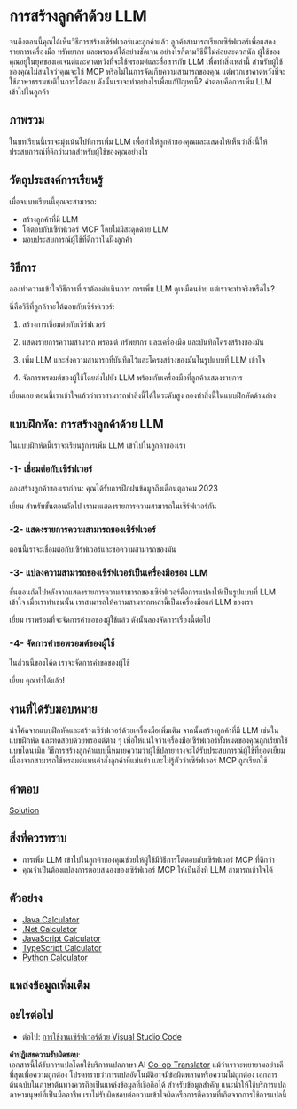 <!--
CO_OP_TRANSLATOR_METADATA:
{
  "original_hash": "abbb199eb22fdffa44a0de4db6a5ea49",
  "translation_date": "2025-05-17T10:21:29+00:00",
  "source_file": "03-GettingStarted/03-llm-client/README.md",
  "language_code": "th"
}
-->
# การสร้างลูกค้าด้วย LLM

จนถึงตอนนี้คุณได้เห็นวิธีการสร้างเซิร์ฟเวอร์และลูกค้าแล้ว ลูกค้าสามารถเรียกเซิร์ฟเวอร์เพื่อแสดงรายการเครื่องมือ ทรัพยากร และพรอมต์ได้อย่างชัดเจน อย่างไรก็ตามวิธีนี้ไม่ค่อยสะดวกนัก ผู้ใช้ของคุณอยู่ในยุคของเอเจนต์และคาดหวังที่จะใช้พรอมต์และสื่อสารกับ LLM เพื่อทำสิ่งเหล่านี้ สำหรับผู้ใช้ของคุณไม่สนใจว่าคุณจะใช้ MCP หรือไม่ในการจัดเก็บความสามารถของคุณ แต่พวกเขาคาดหวังที่จะใช้ภาษาธรรมชาติในการโต้ตอบ ดังนั้นเราจะทำอย่างไรเพื่อแก้ปัญหานี้? คำตอบคือการเพิ่ม LLM เข้าไปในลูกค้า

## ภาพรวม

ในบทเรียนนี้เราจะมุ่งเน้นไปที่การเพิ่ม LLM เพื่อทำให้ลูกค้าของคุณและแสดงให้เห็นว่าสิ่งนี้ให้ประสบการณ์ที่ดีกว่ามากสำหรับผู้ใช้ของคุณอย่างไร

## วัตถุประสงค์การเรียนรู้

เมื่อจบบทเรียนนี้คุณจะสามารถ:

- สร้างลูกค้าที่มี LLM
- โต้ตอบกับเซิร์ฟเวอร์ MCP โดยไม่มีสะดุดด้วย LLM
- มอบประสบการณ์ผู้ใช้ที่ดีกว่าในฝั่งลูกค้า

## วิธีการ

ลองทำความเข้าใจวิธีการที่เราต้องดำเนินการ การเพิ่ม LLM ดูเหมือนง่าย แต่เราจะทำจริงหรือไม่?

นี่คือวิธีที่ลูกค้าจะโต้ตอบกับเซิร์ฟเวอร์:

1. สร้างการเชื่อมต่อกับเซิร์ฟเวอร์

1. แสดงรายการความสามารถ พรอมต์ ทรัพยากร และเครื่องมือ และบันทึกโครงสร้างของมัน

1. เพิ่ม LLM และส่งความสามารถที่บันทึกไว้และโครงสร้างของมันในรูปแบบที่ LLM เข้าใจ

1. จัดการพรอมต์ของผู้ใช้โดยส่งไปยัง LLM พร้อมกับเครื่องมือที่ลูกค้าแสดงรายการ

เยี่ยมเลย ตอนนี้เราเข้าใจแล้วว่าเราสามารถทำสิ่งนี้ได้ในระดับสูง ลองทำสิ่งนี้ในแบบฝึกหัดด้านล่าง

## แบบฝึกหัด: การสร้างลูกค้าด้วย LLM

ในแบบฝึกหัดนี้เราจะเรียนรู้การเพิ่ม LLM เข้าไปในลูกค้าของเรา

### -1- เชื่อมต่อกับเซิร์ฟเวอร์

ลองสร้างลูกค้าของเราก่อน:
คุณได้รับการฝึกฝนข้อมูลถึงเดือนตุลาคม 2023

เยี่ยม สำหรับขั้นตอนถัดไป เรามาแสดงรายการความสามารถในเซิร์ฟเวอร์กัน

### -2- แสดงรายการความสามารถของเซิร์ฟเวอร์

ตอนนี้เราจะเชื่อมต่อกับเซิร์ฟเวอร์และขอความสามารถของมัน

### -3- แปลงความสามารถของเซิร์ฟเวอร์เป็นเครื่องมือของ LLM

ขั้นตอนถัดไปหลังจากแสดงรายการความสามารถของเซิร์ฟเวอร์คือการแปลงให้เป็นรูปแบบที่ LLM เข้าใจ เมื่อเราทำเช่นนั้น เราสามารถให้ความสามารถเหล่านี้เป็นเครื่องมือแก่ LLM ของเรา

เยี่ยม เราพร้อมที่จะจัดการคำขอของผู้ใช้แล้ว ดังนั้นลองจัดการเรื่องนี้ต่อไป

### -4- จัดการคำขอพรอมต์ของผู้ใช้

ในส่วนนี้ของโค้ด เราจะจัดการคำขอของผู้ใช้

เยี่ยม คุณทำได้แล้ว!

## งานที่ได้รับมอบหมาย

นำโค้ดจากแบบฝึกหัดและสร้างเซิร์ฟเวอร์ด้วยเครื่องมือเพิ่มเติม จากนั้นสร้างลูกค้าที่มี LLM เช่นในแบบฝึกหัด และทดสอบด้วยพรอมต์ต่าง ๆ เพื่อให้แน่ใจว่าเครื่องมือเซิร์ฟเวอร์ทั้งหมดของคุณถูกเรียกใช้แบบไดนามิก วิธีการสร้างลูกค้าแบบนี้หมายความว่าผู้ใช้ปลายทางจะได้รับประสบการณ์ผู้ใช้ที่ยอดเยี่ยมเนื่องจากสามารถใช้พรอมต์แทนคำสั่งลูกค้าที่แม่นยำ และไม่รู้ตัวว่าเซิร์ฟเวอร์ MCP ถูกเรียกใช้

## คำตอบ

[Solution](/03-GettingStarted/03-llm-client/solution/README.md)

## สิ่งที่ควรทราบ

- การเพิ่ม LLM เข้าไปในลูกค้าของคุณช่วยให้ผู้ใช้มีวิธีการโต้ตอบกับเซิร์ฟเวอร์ MCP ที่ดีกว่า
- คุณจำเป็นต้องแปลงการตอบสนองของเซิร์ฟเวอร์ MCP ให้เป็นสิ่งที่ LLM สามารถเข้าใจได้

## ตัวอย่าง

- [Java Calculator](../samples/java/calculator/README.md)
- [.Net Calculator](../../../../03-GettingStarted/samples/csharp)
- [JavaScript Calculator](../samples/javascript/README.md)
- [TypeScript Calculator](../samples/typescript/README.md)
- [Python Calculator](../../../../03-GettingStarted/samples/python)

## แหล่งข้อมูลเพิ่มเติม

## อะไรต่อไป

- ต่อไป: [การใช้งานเซิร์ฟเวอร์ด้วย Visual Studio Code](/03-GettingStarted/04-vscode/README.md)

**คำปฏิเสธความรับผิดชอบ**:  
เอกสารนี้ได้รับการแปลโดยใช้บริการแปลภาษา AI [Co-op Translator](https://github.com/Azure/co-op-translator) แม้ว่าเราจะพยายามอย่างดีที่สุดเพื่อความถูกต้อง โปรดทราบว่าการแปลอัตโนมัติอาจมีข้อผิดพลาดหรือความไม่ถูกต้อง เอกสารต้นฉบับในภาษาต้นทางควรถือเป็นแหล่งข้อมูลที่เชื่อถือได้ สำหรับข้อมูลสำคัญ แนะนำให้ใช้บริการแปลภาษามนุษย์ที่เป็นมืออาชีพ เราไม่รับผิดชอบต่อความเข้าใจผิดหรือการตีความที่เกิดจากการใช้การแปลนี้